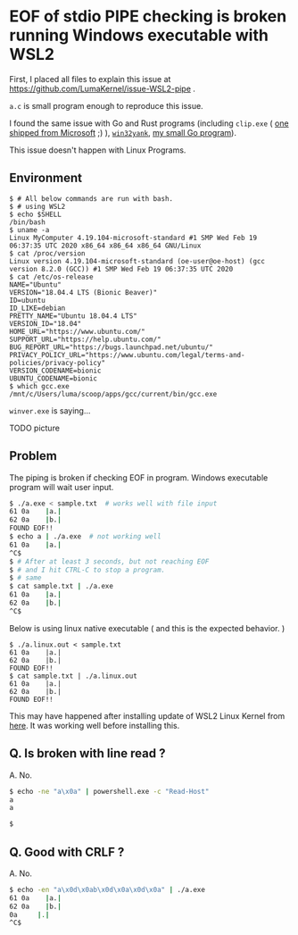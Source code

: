 # EOF of stdio PIPE checking is broken running Windows executable with WSL2

First, I placed all files to explain this issue at https://github.com/LumaKernel/issue-WSL2-pipe .

`a.c` is small program enough to reproduce this issue.

I found the same issue with Go and Rust programs (including `clip.exe` ( [one shipped from Microsoft](https://docs.microsoft.com/en-us/windows-server/administration/windows-commands/clip) ;) ), [`win32yank`](https://github.com/equalsraf/win32yank), [my small Go program](https://github.com/LumaKernel/inspect-cmd)).

This issue doesn't happen with Linux Programs.

## Environment

```
$ # All below commands are run with bash.
$ # using WSL2
$ echo $SHELL
/bin/bash
$ uname -a
Linux MyComputer 4.19.104-microsoft-standard #1 SMP Wed Feb 19 06:37:35 UTC 2020 x86_64 x86_64 x86_64 GNU/Linux
$ cat /proc/version
Linux version 4.19.104-microsoft-standard (oe-user@oe-host) (gcc version 8.2.0 (GCC)) #1 SMP Wed Feb 19 06:37:35 UTC 2020
$ cat /etc/os-release
NAME="Ubuntu"
VERSION="18.04.4 LTS (Bionic Beaver)"
ID=ubuntu
ID_LIKE=debian
PRETTY_NAME="Ubuntu 18.04.4 LTS"
VERSION_ID="18.04"
HOME_URL="https://www.ubuntu.com/"
SUPPORT_URL="https://help.ubuntu.com/"
BUG_REPORT_URL="https://bugs.launchpad.net/ubuntu/"
PRIVACY_POLICY_URL="https://www.ubuntu.com/legal/terms-and-policies/privacy-policy"
VERSION_CODENAME=bionic
UBUNTU_CODENAME=bionic
$ which gcc.exe
/mnt/c/Users/luma/scoop/apps/gcc/current/bin/gcc.exe
```

`winver.exe` is saying...

TODO picture

## Problem

The piping is broken if checking EOF in program.
Windows executable program will wait user input.

```bash
$ ./a.exe < sample.txt  # works well with file input
61 0a    |a.|
62 0a    |b.|
FOUND EOF!!
$ echo a | ./a.exe  # not working well
61 0a    |a.|
^C$
$ # After at least 3 seconds, but not reaching EOF
$ # and I hit CTRL-C to stop a program.
$ # same
$ cat sample.txt | ./a.exe
61 0a    |a.|
62 0a    |b.|
^C$
```

Below is using linux native executable ( and this is the expected behavior. )

```
$ ./a.linux.out < sample.txt
61 0a    |a.|
62 0a    |b.|
FOUND EOF!!
$ cat sample.txt | ./a.linux.out
61 0a    |a.|
62 0a    |b.|
FOUND EOF!!
```


This may have happened after installing update of WSL2 Linux Kernel from [here](https://docs.microsoft.com/en-us/windows/wsl/wsl2-kernel). It was working well before installing this.


## Q. Is broken with line read ?

A. No. 

```bash
$ echo -ne "a\x0a" | powershell.exe -c "Read-Host"
a
a

$
```


## Q. Good with CRLF ?

A. No. 

```bash
$ echo -en "a\x0d\x0ab\x0d\x0a\x0d\x0a" | ./a.exe
61 0a    |a.|
62 0a    |b.|
0a     |.|
^C$
```
